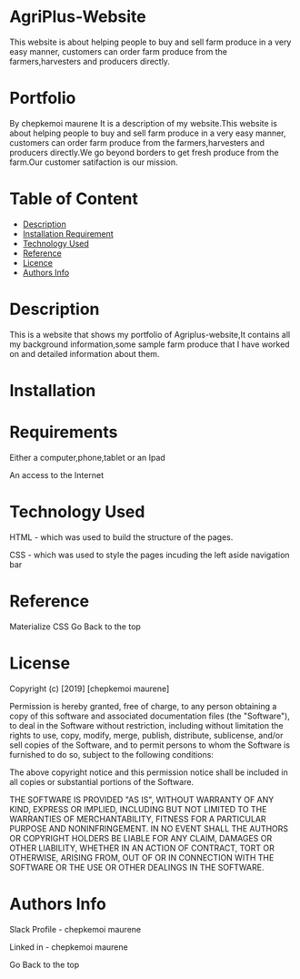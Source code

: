 # AgriPlus-Website
This website is about helping people to buy and sell farm produce in a very easy manner, customers can order farm produce from the farmers,harvesters and producers directly.
# Portfolio
By chepkemoi maurene
It is a description of my website.This website is about helping people to buy and sell farm produce in a very easy manner, customers can order farm produce from the farmers,harvesters and producers directly.We go beyond borders to get fresh produce from the farm.Our customer satifaction is our mission.
# Table of Content
- [Description](https://github.com/ChepkemoiMaurene/AgriPlus-Website/edit/main/README.md#description)
- [Installation Requirement](https://github.com/ChepkemoiMaurene/AgriPlus-Website/edit/main/README.md#installation-requirement)
- [Technology Used](https://github.com/ChepkemoiMaurene/AgriPlus-Website/edit/main/README.md#technology-used)
- [Reference](https://github.com/ChepkemoiMaurene/AgriPlus-Website/edit/main/README.md#reference)
- [Licence](https://github.com/ChepkemoiMaurene/AgriPlus-Website/edit/main/README.md#license)
- [Authors Info](https://github.com/ChepkemoiMaurene/AgriPlus-Website/edit/main/README.md#authors-info)
# Description
This is a website that shows my portfolio of Agriplus-website,It contains all my background information,some sample farm produce that I have worked on and  detailed information about them.

# Installation 

# Requirements
Either a computer,phone,tablet or an Ipad

An access to the Internet

# Technology Used
HTML - which was used to build the structure of the pages.

CSS - which was used to style the pages incuding the left aside navigation bar

# Reference
Materialize CSS
Go Back to the top
#  License

Copyright (c) [2019] [chepkemoi maurene]

Permission is hereby granted, free of charge, to any person obtaining a copy of this software and associated documentation files (the "Software"), to deal in the Software without restriction, including without limitation the rights to use, copy, modify, merge, publish, distribute, sublicense, and/or sell copies of the Software, and to permit persons to whom the Software is furnished to do so, subject to the following conditions:

The above copyright notice and this permission notice shall be included in all copies or substantial portions of the Software.

THE SOFTWARE IS PROVIDED "AS IS", WITHOUT WARRANTY OF ANY KIND, EXPRESS OR IMPLIED, INCLUDING BUT NOT LIMITED TO THE WARRANTIES OF MERCHANTABILITY, FITNESS FOR A PARTICULAR PURPOSE AND NONINFRINGEMENT. IN NO EVENT SHALL THE AUTHORS OR COPYRIGHT HOLDERS BE LIABLE FOR ANY CLAIM, DAMAGES OR OTHER LIABILITY, WHETHER IN AN ACTION OF CONTRACT, TORT OR OTHERWISE, ARISING FROM, OUT OF OR IN CONNECTION WITH THE SOFTWARE OR THE USE OR OTHER DEALINGS IN THE SOFTWARE.
# Authors Info
Slack Profile - chepkemoi maurene

Linked in -  chepkemoi maurene

Go Back to the top
